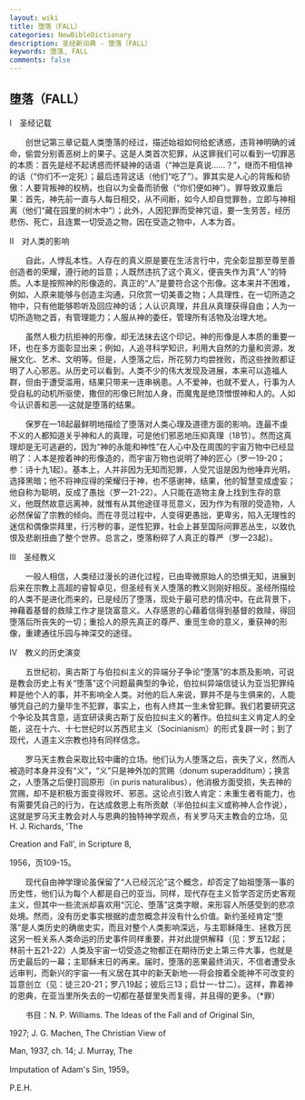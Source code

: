 ```yaml
---
layout: wiki
title: 堕落（FALL）
categories: NewBibleDictionary
description: 圣经新词典 - 堕落（FALL）
keywords: 堕落, FALL
comments: false
---
```


## 堕落（FALL）

Ⅰ　圣经记载

　　创世记第三章记载人类堕落的经过，描述始祖如何给蛇诱惑，违背神明确的诫命，偷尝分别善恶树上的果子。这是人类首次犯罪，从这罪我们可以看到一切罪恶的本质：首先是经不起诱惑而怀疑神的话语（“神岂是真说……？”，继而不相信神的话（“你们不一定死）；最后违背这话（他们“吃了”）。罪其实是人心的背叛和骄傲：人要背叛神的权柄，也自以为全备而骄傲（“你们便如神”）。罪导致双重后果：首先，神先前一直与人每日相交，从不间断，如今人却自觉罪咎，立即与神相离（他们“藏在园里的树木中”）；此外，人因犯罪而受神咒诅，要一生劳苦，经历悲伤、死亡，且连累一切受造之物，因在受造之物中，人本为首。

Ⅱ　对人类的影响

　　自此，人悖乱本性。人存在的真义原是要在生活言行中，完全彰显那至尊至善创造者的荣耀，遵行祂的旨意；人既然违抗了这个真义，便丧失作为真“人”的特质。人本是按照神的形像造的，真正的“人”是要符合这个形像。这本来并不困难，例如，人原来能够与创造主沟通，只欣赏一切美善之物；人具理性，在一切所造之物中，只有他能够聆听及回应神的话；人认识真理，并且从真理获得自由；人为一切所造物之首，有管理能力；人服从神的委任，管理所有活物及治理大地。

　　虽然人极力抗拒神的形像，却无法抹去这个印记，神的形像是人本质的重要一环，也在多方面彰显出来；例如，人追寻科学知识，利用大自然的力量和资源，发展文化、艺术、文明等。但是，人堕落之后，所花努力均尝挫败，而这些挫败都证明了人心邪恶。从历史可以看到，人类不少的伟大发现及进展，本来可以造福人群，但由于遭受滥用，结果只带来一连串祸患。人不爱神，也就不爱人，行事为人受自私的动机所驱使，撒但的形像已附加人身，而魔鬼是绝顶憎恨神和人的。人如今认识善和恶──这就是堕落的结果。

　　保罗在一18起最鲜明地描绘了堕落对人类心理及道德方面的影响。连最不虔不义的人都知道关乎神和人的真理，可是他们邪恶地压抑真理（18节）。然而这真理却是无可逃避的，因为“神的永能和神性”在人心中及在周围的宇宙万物中已经显明了：人本是按着神的形像造的，而宇宙万物也说明了神的匠心（罗一19-20；参：诗十九1起）。基本上，人并非因为无知而犯罪，人受咒诅是因为他唾弃光明，选择黑暗；他不将神应得的荣耀归于神，也不感谢神，结果，他的智慧变成虚妄；他自称为聪明，反成了愚拙（罗一21-22）。人只能在造物主身上找到生存的意义，他既然故意远离神，就惟有从其他途径寻觅意义，因为作为有限的受造物，人必然保留了宗教的倾向。而在寻觅过程中，人变得更愚拙，更卑劣，陷入无理性的迷信和偶像崇拜里，行污秽的事，逆性犯罪，社会上甚至国际间罪恶丛生，以致仇恨及悲剧扭曲了整个世界。总言之，堕落粉碎了人真正的尊严（罗一23起）。

Ⅲ　圣经教义

　　一般人相信，人类经过漫长的进化过程，已由卑微原始人的恐惧无知，进展到后来在宗教上高超的睿智卓见，但圣经有关人堕落的教义则刚好相反。圣经所描绘的人类不是进化而来的，已是经历了堕落，现处于最可悲的情况中。在此背景下，神藉着基督的救赎工作才是饶富意义。人存感恩的心藉着信得到基督的救赎，得回堕落后所丧失的一切；重拾人的原先真正的尊严、重觅生命的意义，重获神的形像，重建通往乐园与神深交的途径。

Ⅳ　教义的历史演变

　　五世纪初，奥古斯丁与伯拉纠主义的异端分子争论“堕落”的本质及影响，可说是教会历史上有关“堕落”这个问题最典型的争论，伯拉纠异端信徒认为亚当犯罪纯粹是他个人的事，并不影响全人类。对他的后人来说，罪并不是与生俱来的，人能够凭自己的力量毕生不犯罪，事实上，也有人终其一生未曾犯罪。我们若要研究这个争论及其含意，适宜研读奥古斯丁反伯拉纠主义的著作。伯拉纠主义肯定人的全能，这在十六、十七世纪时以苏西尼主义（Socinianism）的形式复辟一时；到了现代，人道主义宗教也持有同样信念。

　　罗马天主教会采取比较中庸的立场。他们认为人堕落之后，丧失了义，然而人被造时本身并没有“义”，“义”只是神外加的赏赐（donum superadditum）；换言之，人堕落之后便打回原形（in puris naturalibus），他消极方面受损，失去神的赏赐，却不是积极方面变得败坏、邪恶。这论点引致人肯定：未重生者有能力，也有需要凭自己的行为，在达成救恩上有所贡献（半伯拉纠主义或称神人合作说），这就是罗马天主教会对人与恩典的独特神学观点，有关罗马天主教会的立场，见 H. J. Richards, 'The

Creation and Fall', in Scripture 8,

1956，页109-15。

　　现代自由神学理论虽保留了“人已经沉沦”这个概念，却否定了始祖堕落一事的历史性，他们认为每个人都是自己的亚当。同样，现代存在主义哲学否定历史客观主义，但其中一些流派却喜欢用“沉沦、堕落”这类字眼，来形容人所感受到的悲凉处境。然而，没有历史事实根据的虚忽概念并没有什么价值。新约圣经肯定“堕落”是人类历史的确凿史实，而且对整个人类影响深远，与主耶稣降生、拯救万民这另一桩关系人类命运的历史事件同样重要，并对此提供解释（见：罗五12起；林前十五21-22）人类及宇宙一切受造之物都正在期待历史上第三件大事，也就是历史最后的一幕；主耶稣末日的再来。届时，堕落的恶果最终消灭，不信者遭受永远审判，而新兴的宇宙──有义居在其中的新天新地──将会按着全能神不可改变的旨意创立（见：徒三20-21；罗八19起；彼后三13；启廿一-廿二）。这样，靠着神的恩典，在亚当里所失去的一切都在基督里失而复得，并且得的更多。（*罪）

　　书目：N. P. Williams. The Ideas of the Fall and of Original Sin,

1927; J. G. Machen, The Christian View of

Man, 1937, ch. 14; J. Murray, The

Imputation of Adam's Sin, 1959。

P.E.H.








